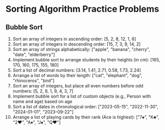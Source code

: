 # Sorting Algorithm Practice Problems

## Bubble Sort

1. Sort an array of integers in ascending order: [5, 2, 8, 12, 1, 6]
2. Sort an array of integers in descending order: [15, 7, 3, 9, 14, 2]
3. Sort an array of strings alphabetically: ["apple", "banana", "cherry", "date", "elderberry"]
4. Implement bubble sort to arrange students by their heights (in cm): [165, 170, 160, 175, 155, 180]
5. Sort a list of decimal numbers: [3.14, 1.41, 2.71, 0.58, 1.73, 2.24]
6. Arrange a list of words by their length: ["cat", "elephant", "dog", "rhinoceros", "bird"]
7. Sort an array of integers, but place all even numbers before odd numbers: [5, 2, 8, 1, 9, 4, 3, 7]
8. Implement bubble sort for a list of custom objects (e.g., Person with name and age) based on age
9. Sort a list of dates in chronological order: ["2023-05-15", "2022-11-30", "2024-01-01", "2023-09-22"]
10. Arrange a list of playing cards by their rank (Ace is highest): ["7♠", "K♣", "2♥", "A♦", "J♠", "Q♥"]
